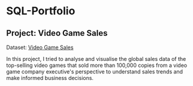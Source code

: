 # SQL-Portfolio

## Project: Video Game Sales
Dataset: [Video Game Sales](https://www.kaggle.com/datasets/gregorut/videogamesales)

In this project, I tried to analyse and visualise the global sales data of the top-selling video games that sold more than 100,000 copies from a video game company executive's perspective to understand sales trends and make informed business decisions.
